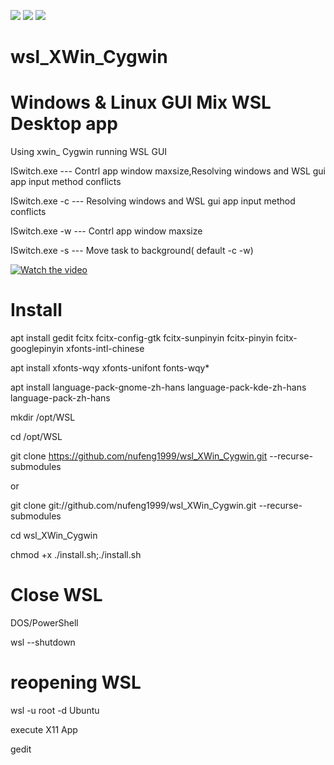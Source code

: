 ![](https://img.shields.io/badge/WSL-GUI-green) ![](https://img.shields.io/badge/Cygwin-XWin-orange) ![](https://img.shields.io/github/watchers/nufeng74/wsl_XWin_Cygwin)
# wsl_XWin_Cygwin
# Windows & Linux GUI Mix WSL Desktop app
Using xwin_ Cygwin running WSL GUI

ISwitch.exe --- Contrl app window maxsize,Resolving windows and WSL gui app input method conflicts

ISwitch.exe -c  --- Resolving windows and WSL gui app input method conflicts

ISwitch.exe -w  --- Contrl app window maxsize

ISwitch.exe -s  --- Move task to background( default -c -w)

[![Watch the video](https://github.com/nufeng74/wsl_XWin_Cygwin/blob/main/20210612_071703.gif?raw=true)](https://youtu.be/iy8j-fD82aQ)

# Install

apt install gedit fcitx fcitx-config-gtk  fcitx-sunpinyin fcitx-pinyin  fcitx-googlepinyin xfonts-intl-chinese

apt install xfonts-wqy xfonts-unifont fonts-wqy*

apt install language-pack-gnome-zh-hans language-pack-kde-zh-hans language-pack-zh-hans

mkdir /opt/WSL

cd /opt/WSL

git clone https://github.com/nufeng1999/wsl_XWin_Cygwin.git --recurse-submodules

or

git clone git://github.com/nufeng1999/wsl_XWin_Cygwin.git --recurse-submodules

cd wsl_XWin_Cygwin

chmod +x ./install.sh;./install.sh
# Close WSL
DOS/PowerShell

wsl --shutdown

# reopening WSL
wsl -u root -d Ubuntu

execute X11 App 

gedit
